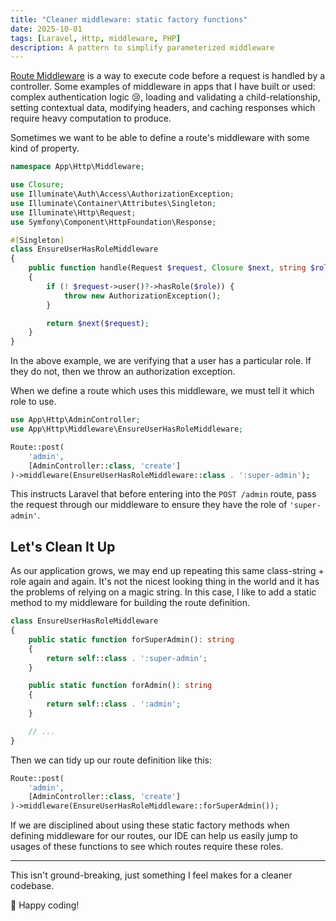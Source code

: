 ```yaml
---
title: "Cleaner middleware: static factory functions"
date: 2025-10-01
tags: [Laravel, Http, middleware, PHP]
description: A pattern to simplify parameterized middleware
---
```


[Route Middleware](https://laravel.com/docs/12.x/middleware) is a way to execute code before a request is handled by a controller.
Some examples of middleware in apps that I have built or used: complex authentication logic 😢, loading and validating a child-relationship,
setting contextual data, modifying headers, and caching responses which require heavy computation to produce.

Sometimes we want to be able to define a route's middleware with some kind of property.

```php
namespace App\Http\Middleware;

use Closure;
use Illuminate\Auth\Access\AuthorizationException;
use Illuminate\Container\Attributes\Singleton;
use Illuminate\Http\Request;
use Symfony\Component\HttpFoundation\Response;

#[Singleton]
class EnsureUserHasRoleMiddleware
{
    public function handle(Request $request, Closure $next, string $role): mixed
    {
        if (! $request->user()?->hasRole($role)) {
            throw new AuthorizationException();
        }

        return $next($request);
    }
}
```

In the above example, we are verifying that a user has a particular role. If they do not, then we throw an authorization exception.

When we define a route which uses this middleware, we must tell it which role to use.

```php
use App\Http\AdminController;
use App\Http\Middleware\EnsureUserHasRoleMiddleware;

Route::post(
    'admin',
    [AdminController::class, 'create']
)->middleware(EnsureUserHasRoleMiddleware::class . ':super-admin');
```

This instructs Laravel that before entering into the `POST /admin` route, pass the request through our middleware to ensure they
have the role of `'super-admin'`.

## Let's Clean It Up
As our application grows, we may end up repeating this same class-string + role again and again. It's not the nicest looking thing
in the world and it has the problems of relying on a magic string. In this case, I like to add a static method to my middleware
for building the route definition.

```php
class EnsureUserHasRoleMiddleware
{
    public static function forSuperAdmin(): string
    {
        return self::class . ':super-admin';
    }

    public static function forAdmin(): string
    {
        return self::class . ':admin';
    }

    // ...
}
```

Then we can tidy up our route definition like this:

```php
Route::post(
    'admin',
    [AdminController::class, 'create']
)->middleware(EnsureUserHasRoleMiddleware::forSuperAdmin());
```

If we are disciplined about using these static factory methods when defining middleware for our routes, our IDE can help us easily jump to
usages of these functions to see which routes require these roles.

---

This isn't ground-breaking, just something I feel makes for a cleaner codebase.

👋 Happy coding!
